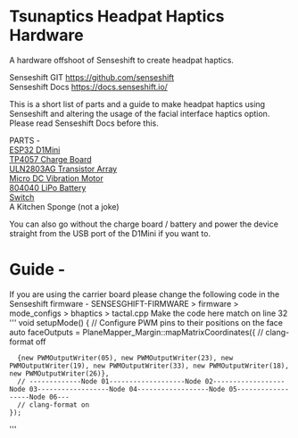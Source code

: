 # Tsunaptics Headpat Haptics Hardware

A hardware offshoot of Senseshift to create headpat haptics. 

Senseshift GIT https://github.com/senseshift \
Senseshift Docs https://docs.senseshift.io/ 

This is a short list of parts and a guide to make headpat haptics using Senseshift and 
altering the usage of the facial interface haptics option.
Please read Senseshift Docs before this. 

PARTS - \
[ESP32 D1Mini](https://www.aliexpress.com/item/1005006661449926.html?) \
[TP4057 Charge Board](https://www.aliexpress.com/item/1005004987359215.html?spm=a2g0o.order_list.order_list_main.10.5bb01802lKHa9X) \
[ULN2803AG Transistor Array](https://www.aliexpress.com/item/1005004008730216.html?spm=a2g0o.order_list.order_list_main.75.5bb01802lKHa9X) \
[Micro DC Vibration Motor](https://www.aliexpress.com/item/1005004438162130.html?spm=a2g0o.order_list.order_list_main.95.5bb01802lKHa9X) \
[804040 LiPo Battery](https://www.aliexpress.com/item/1005005247964640.html?spm=a2g0o.order_list.order_list_main.65.5bb01802lKHa9X) \
[Switch](https://www.aliexpress.com/item/4001207529493.html?spm=a2g0o.order_list.order_list_main.150.5bb01802lKHa9X) \
A Kitchen Sponge (not a joke)

You can also go without the charge board / battery and power the device straight from 
the USB port of the D1Mini if you want to.

# Guide -
If you are using the carrier board please change the following code in the Senseshift 
firmware -
SENSESGHIFT-FIRMWARE > firmware > mode_configs > bhaptics > tactal.cpp
Make the code here match on line 32
'''
void setupMode()
{
    // Configure PWM pins to their positions on the face
    auto faceOutputs = PlaneMapper_Margin::mapMatrixCoordinates<AbstractActuator>({
      // clang-format off
      
      {new PWMOutputWriter(05), new PWMOutputWriter(23), new PWMOutputWriter(19), new PWMOutputWriter(33), new PWMOutputWriter(18), new PWMOutputWriter(26)},
      // -------------Node 01-------------------Node 02------------------Node 03------------------Node 04------------------Node 05------------------Node 06---
      // clang-format on
    });
'''

